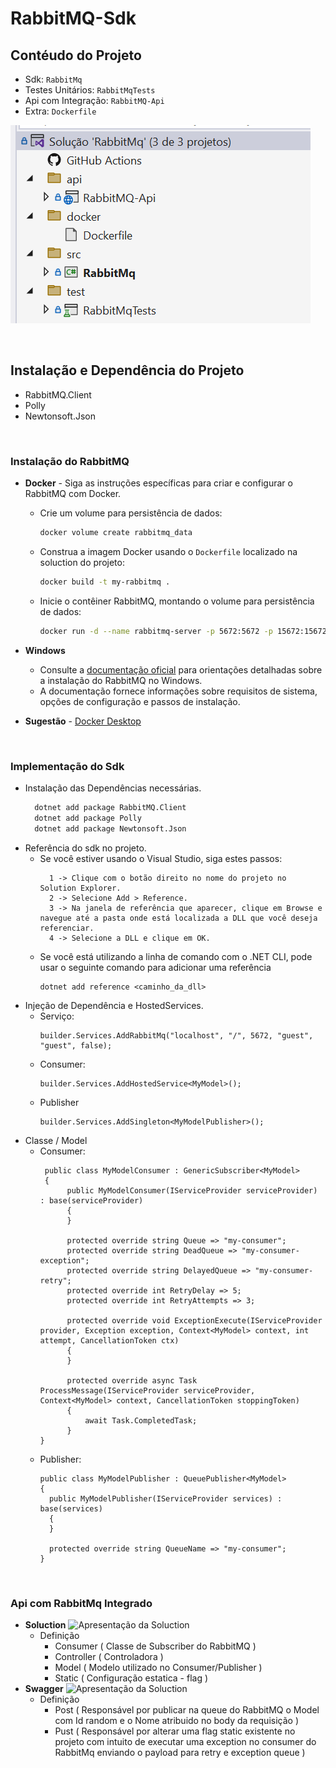 RabbitMQ-Sdk
===

## Contéudo do Projeto
- Sdk:  `RabbitMq`
- Testes Unitários: `RabbitMqTests`
- Api com Integração:  `RabbitMQ-Api`
- Extra: `Dockerfile`


![Apresentação da Soluction](images/explorer.png)

<br>

## Instalação e Dependência do Projeto
- RabbitMQ.Client
- Polly
- Newtonsoft.Json

<br>

### Instalação do RabbitMQ
- <a id="dockerfile"></a>**Docker** - Siga as instruções específicas para criar e configurar o RabbitMQ com Docker.
  - Crie um volume para persistência de dados:
    ```bash
    docker volume create rabbitmq_data
    ```
  - Construa a imagem Docker usando o `Dockerfile` localizado na soluction do projeto:

    ```bash
    docker build -t my-rabbitmq .
    ```
  - Inicie o contêiner RabbitMQ, montando o volume para persistência de dados:

    ```bash
    docker run -d --name rabbitmq-server -p 5672:5672 -p 15672:15672 -v rabbitmq_data:/var/lib/rabbitmq my-rabbitmq
    ```
- **Windows**
  - Consulte a [documentação oficial](https://www.rabbitmq.com/docs/install-windows) para orientações detalhadas sobre a instalação do RabbitMQ no Windows.
  - A documentação fornece informações sobre requisitos de sistema, opções de configuração e passos de instalação.

- **Sugestão** - [Docker Desktop ](https://www.docker.com/products/docker-desktop/)
<br>

### Implementação do Sdk
<a id="implementacao"></a>
- Instalação das Dependências necessárias.
  ```bash
    dotnet add package RabbitMQ.Client
    dotnet add package Polly
    dotnet add package Newtonsoft.Json
    ```
- Referência do sdk no projeto.
  - Se você estiver usando o Visual Studio, siga estes passos:
    ```
      1 -> Clique com o botão direito no nome do projeto no Solution Explorer.
      2 -> Selecione Add > Reference.
      3 -> Na janela de referência que aparecer, clique em Browse e navegue até a pasta onde está localizada a DLL que você deseja referenciar.
      4 -> Selecione a DLL e clique em OK.
    ```  
  - Se você está utilizando a linha de comando com o .NET CLI, pode usar o seguinte comando para adicionar uma referência
    ```
    dotnet add reference <caminho_da_dll>
    ```
- Injeção de Dependência e HostedServices.
  - Serviço:
    ```
    builder.Services.AddRabbitMq("localhost", "/", 5672, "guest", "guest", false);
    ```
  - Consumer:
    ```
    builder.Services.AddHostedService<MyModel>();
    ``` 
  - Publisher
    ```
    builder.Services.AddSingleton<MyModelPublisher>();
    ``` 
- Classe / Model
  - Consumer:
    ```
     public class MyModelConsumer : GenericSubscriber<MyModel>
     {
          public MyModelConsumer(IServiceProvider serviceProvider) : base(serviceProvider)
          {
          }

          protected override string Queue => "my-consumer";
          protected override string DeadQueue => "my-consumer-exception";
          protected override string DelayedQueue => "my-consumer-retry";
          protected override int RetryDelay => 5;
          protected override int RetryAttempts => 3;

          protected override void ExceptionExecute(IServiceProvider provider, Exception exception, Context<MyModel> context, int attempt, CancellationToken ctx)
          {
          }

          protected override async Task ProcessMessage(IServiceProvider serviceProvider, Context<MyModel> context, CancellationToken stoppingToken)
          {
              await Task.CompletedTask;
          }
    }
    ```
  - Publisher:
    ```
    public class MyModelPublisher : QueuePublisher<MyModel>
    {
      public MyModelPublisher(IServiceProvider services) : base(services)
      {
      }

      protected override string QueueName => "my-consumer";
    }
    ```
<br>

### Api com RabbitMq Integrado

- **Soluction**
![Apresentação da Soluction](images/soluction.png)
  - Definição
    - Consumer ( Classe de Subscriber do RabbitMQ )
    - Controller ( Controladora )
    - Model ( Modelo utilizado no Consumer/Publisher )
    - Static ( Configuração estatica - flag )
- **Swagger**
![Apresentação da Soluction](images/api.png)
  - Definição
    - Post ( Responsável por publicar na queue do RabbitMQ o Model com Id random e o Nome atribuido no body da requisição )
    - Pust ( Responsável por alterar uma flag static existente no projeto com intuito de executar uma exception no consumer do RabbitMq enviando o payload para retry e exception queue )
